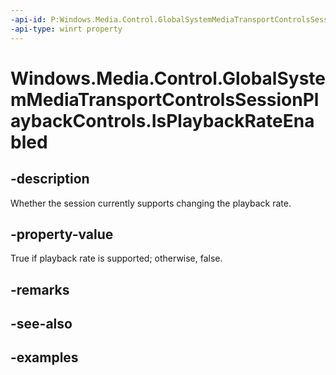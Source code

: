```yaml
---
-api-id: P:Windows.Media.Control.GlobalSystemMediaTransportControlsSessionPlaybackControls.IsPlaybackRateEnabled
-api-type: winrt property
---
```


<!-- Property syntax.
public bool IsPlaybackRateEnabled { get; }
-->

# Windows.Media.Control.GlobalSystemMediaTransportControlsSessionPlaybackControls.IsPlaybackRateEnabled

## -description
Whether the session currently supports changing the playback rate.

## -property-value
True if playback rate is supported; otherwise, false.

## -remarks

## -see-also

## -examples

